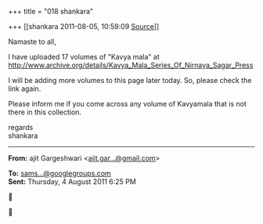 +++
title = "018 shankara"

+++
[[shankara	2011-08-05, 10:59:09 [Source](https://groups.google.com/g/samskrita/c/7wAzezJqqEc)]]



Namaste to all,

  

I have uploaded 17 volumes of "Kavya mala" at <http://www.archive.org/details/Kavya_Mala_Series_Of_Nirnaya_Sagar_Press>

I will be adding more volumes to this page later today. So, please check the link again.

  

Please inform me if you come across any volume of Kavyamala that is not there in this collection.  



regards  
shankara  

------------------------------------------------------------------------

**From:** ajit Gargeshwari \<[ajit.gar...@gmail.com]()\>  

**To:** [sams...@googlegroups.com]()  
**Sent:** Thursday, 4 August 2011 6:25 PM





